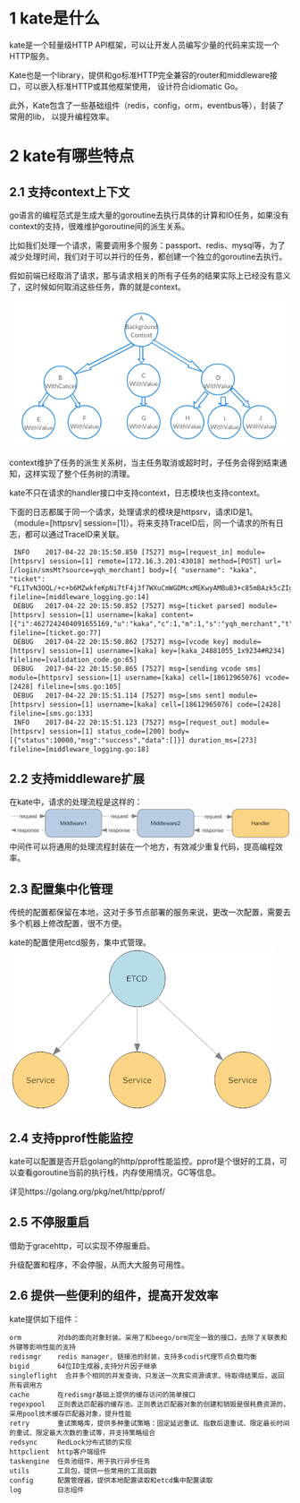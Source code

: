 # 1 kate是什么

kate是一个轻量级HTTP API框架，可以让开发人员编写少量的代码来实现一个HTTP服务。

Kate也是一个library，提供和go标准HTTP完全兼容的router和middleware接口，可以嵌入标准HTTP或其他框架使用， 设计符合idiomatic Go。

此外，Kate包含了一些基础组件（redis，config，orm，eventbus等），封装了常用的lib， 以提升编程效率。

# 2 kate有哪些特点

## 2.1 支持context上下文

go语言的编程范式是生成大量的goroutine去执行具体的计算和IO任务，如果没有context的支持，很难维护goroutine间的派生关系。

比如我们处理一个请求，需要调用多个服务：passport、redis、mysql等，为了减少处理时间，我们对于可以并行的任务，都创建一个独立的goroutine去执行。

假如前端已经取消了请求，那与请求相关的所有子任务的结果实际上已经没有意义了，这时候如何取消这些任务，靠的就是context。

![](https://raw.githubusercontent.com/k81/kate/master/docs/resources/Understanding-Go-Context-Library-Google-Docs.png)

context维护了任务的派生关系树，当主任务取消或超时时，子任务会得到结束通知，这样实现了整个任务树的清理。

kate不只在请求的handler接口中支持context，日志模块也支持context。

下面的日志都属于同一个请求，处理请求的模块是httpsrv，请求ID是1。 （module=[httpsrv] session=[1]）。将来支持TraceID后，同一个请求的所有日志，都可以通过TraceID来关联。
	
     INFO    2017-04-22 20:15:50.850 [7527] msg=[request_in] module=[httpsrv] session=[1] remote=[172.16.3.201:43018] method=[POST] url=[/login/smsMt?source=yqh_merchant] body=[{ "username": "kaka", "ticket": "FL1TvN3OQL/+c+b6MZwkfeKpNi7tF4j3f7WXuCmWGDMcxMEKwyAMBuB3+c85mBAzk5cZIgOHONhmD6X03Qu9fAfeCDV5iIomTc6WM5sTNgRGHRWEhmDCvP0jsH/7c75+rdfPAmEhWF2KiadyXgAAAP//"}] fileline=[middleware_logging.go:14]
     DEBUG   2017-04-22 20:15:50.852 [7527] msg=[ticket parsed] module=[httpsrv] session=[1] username=[kaka] content=[{"i":4627242404091655169,"u":"kaka","c":1,"m":1,"s":"yqh_merchant","t":1492862908}] fileline=[ticket.go:77]
     DEBUG   2017-04-22 20:15:50.862 [7527] msg=[vcode key] module=[httpsrv] session=[1] username=[kaka] key=[kaka_24881055_1x9234#R234] fileline=[validation_code.go:65]
     DEBUG   2017-04-22 20:15:50.865 [7527] msg=[sending vcode sms] module=[httpsrv] session=[1] username=[kaka] cell=[18612965076] vcode=[2428] fileline=[sms.go:105]
     DEBUG   2017-04-22 20:15:51.114 [7527] msg=[sms sent] module=[httpsrv] session=[1] username=[kaka] cell=[18612965076] code=[2428] fileline=[sms.go:133]
     INFO    2017-04-22 20:15:51.123 [7527] msg=[request_out] module=[httpsrv] session=[1] status_code=[200] body=[{"status":10000,"msg":"success","data":[]}] duration_ms=[273] fileline=[middleware_logging.go:18]

## 2.2 支持middleware扩展

在kate中，请求的处理流程是这样的：
![](https://raw.githubusercontent.com/k81/kate/master/docs/resources/middlware.png)
中间件可以将通用的处理流程封装在一个地方，有效减少重复代码，提高编程效率。
## 2.3 配置集中化管理

传统的配置都保留在本地，这对于多节点部署的服务来说，更改一次配置，需要去多个机器上修改配置，很不方便。

kate的配置使用etcd服务，集中式管理。
![](https://raw.githubusercontent.com/k81/kate/master/docs/resources/etcd.png)

## 2.4 支持pprof性能监控

kate可以配置是否开启golang的http/pprof性能监控。pprof是个很好的工具，可以查看goroutine当前的执行栈，内存使用情况，GC等信息。

详见https://golang.org/pkg/net/http/pprof/
## 2.5 不停服重启

借助于gracehttp，可以实现不停服重启。

升级配置和程序，不会停服，从而大大服务可用性。
## 2.6 提供一些便利的组件，提高开发效率

kate提供如下组件：

    orm	        对db的面向对象封装。采用了和beego/orm完全一致的接口，去除了关联表和外键等影响性能的支持
    redismgr	redis manager, 链接池的封装，支持多codis代理节点负载均衡
    bigid	    64位ID生成器,支持分片因子继承
    singleflight  合并多个相同的并发查询，只发送一次真实资源请求，待取得结果后，返回所有调用方
    cache	    在redismgr基础上提供的缓存访问的简单接口
    regexpool	正则表达匹配器的缓存池。正则表达匹配器对象的创建和销毁是很耗费资源的，采用pool技术缓存匹配器对象，提升性能
    retry	    重试策略库，提供多种重试策略：固定延迟重试、指数后退重试、限定最长时间的重试、限定最大次数的重试等，并支持策略组合
    redsync	    RedLock分布式锁的实现
    httpclient	http客户端组件
    taskengine	任务池组件，用于执行异步任务
    utils	    工具包，提供一些常用的工具函数
    config	    配置管理器，提供本地配置读取和etcd集中配置读取
    log	        日志组件


